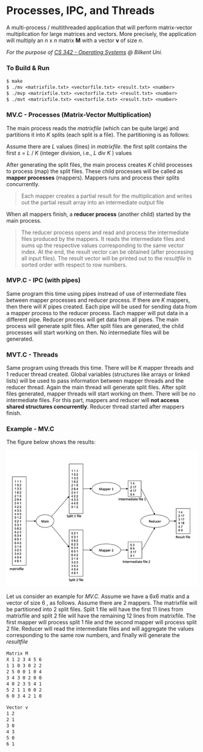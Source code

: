 # Processes, IPC, and Threads

A multi-process / multithreaded application that will perform matrix-vector multiplication for large matrices and vectors. 
More precisely, the application will multiply an _n_ x _n_ matrix **M** with a vector **v** of size _n_.

*For the purpose of [CS 342 - Operating Systems](http://www.cs.bilkent.edu.tr/~korpe/courses/cs342spring2020/) @ Bilkent Uni.*

### To Build & Run

```
$ make
$ ./mv <matrixfile.txt> <vectorfile.txt> <result.txt> <number>
$ ./mvp <matrixfile.txt> <vectorfile.txt> <result.txt> <number>
$ ./mvt <matrixfile.txt> <vectorfile.txt> <result.txt> <number>
```

### MV.C - Processes (Matrix-Vector Multiplication) 

The main process reads the _matrixfile_ (which can be quite large) and partitions it into _K_ splits (each split is a file). The partitioning is as follows: 

Assume there are _L_ values (lines) in _matrixfile_. 
the first split contains the first _s_ = _L_ / _K_ (integer division, i.e., _L_ div _K_ ) values

After generating the split files, the main process creates _K_ child processes to process (map) the split files. These child processes will be called as **mapper processes** (mappers). Mappers runs and process their splits concurrently.

> Each mapper creates a partial result for the multiplication and writes out the partial result array into an intermediate output file

When all mappers finish, a **reducer process** (another child) started by the main process. 

 > The reducer process opens and read and process the intermediate files produced by the mappers. It reads the intermediate files and sums up the respective values corresponding to the same vector index. At the end, the result vector can be obtained (after processing all input files). The result vector will be printed out to the _resultfile_ in sorted order with respect to row numbers.

### MVP.C - IPC (with pipes)

Same program this time using pipes instread of use of intermediate files between mapper processes and reducer process. If there are _K_ mappers, then there will _K_ pipes created. Each pipe will be used for sending data from a mapper process to the reducer process. Each mapper will put data in a different pipe. Reducer process will get data from all pipes. The main process will generate split files. After split files are generated, the child processes will start working on then. No intermediate files will be generated.

### MVT.C - Threads

Same program using threads this time. There will be _K_ mapper threads and 1 reducer thread created. Global variables (structures like arrays or linked lists) will be used to pass information between mapper threads and the reducer thread. Again the main thread will generate split files. After split files generated, mapper threads will start working on them. There will be no intermediate files. For this part, mappers and reducer will **not access shared structures concurrently**. Reducer thread started after mappers finish.


### Example - MV.C

The figure below shows the results:

![Figure](figure.png)

Let us consider an example for *MV.C*. Assume we have a 6x6 matix and a vector of size 6 , as follows.
Assume there are 2 mappers. The matrixfile will be partitioned into 2 split
files. Split 1 file will have the first 11 lines from matrixfile and split 2 file will have
the remaining 12 lines from matrixfile. The first mapper will process split 1 file and
the second mapper will process split 2 file. Reducer will read the
intermediate files and will aggregate the values corresponding to the same row
numbers, and finally will generate the _resultfile_  
```
Matrix M
X 1 2 3 4 5 6
1 1 0 3 0 2 2
2 5 0 0 1 0 4
3 4 3 0 2 0 0
4 0 2 3 5 4 1
5 2 1 1 0 0 2
6 0 3 4 2 1 0
```
```
Vector v
1 2
2 1
3 0
4 3
5 0
6 1
```
